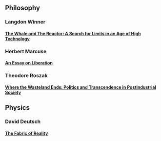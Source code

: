 ## **Philosophy**

### Langdon Winner
#### [The Whale and The Reactor: A Search for Limits in an Age of High Technology](https://j-lyman.github.io/Excerpts/The-Whale-and-the-Reactor)

### Herbert Marcuse
#### [An Essay on Liberation](https://j-lyman.github.io/Excerpts/An-Essay-on-Liberation)

### Theodore Roszak
#### [Where the Wasteland Ends: Politics and Transcendence in Postindustrial Society](https://j-lyman.github.io/Excerpts/Where-the-Wasteland-Ends)

## **Physics**
### David Deutsch
#### [The Fabric of Reality](https://j-lyman.github.io/Excerpts/The-Fabric-of-Reality)
